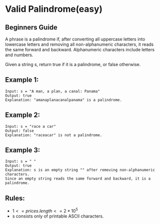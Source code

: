 # Valid Palindrome(easy)

## Beginners Guide

A phrase is a palindrome if, after converting all uppercase letters into lowercase letters and removing all non-alphanumeric characters, it reads the same forward and backward. Alphanumeric characters include letters and numbers.

Given a string s, return true if it is a palindrome, or false otherwise.


Example 1:
---
```go=
Input: s = "A man, a plan, a canal: Panama"
Output: true
Explanation: "amanaplanacanalpanama" is a palindrome.
```

Example 2:
---
```go=
Input: s = "race a car"
Output: false
Explanation: "raceacar" is not a palindrome.
```

Example 3:
---
```go=
Input: s = " "
Output: true
Explanation: s is an empty string "" after removing non-alphanumeric characters.
Since an empty string reads the same forward and backward, it is a palindrome.
```

Rules:
---
* $1 <= prices.length <= 2 * 10^5$
* s consists only of printable ASCII characters.